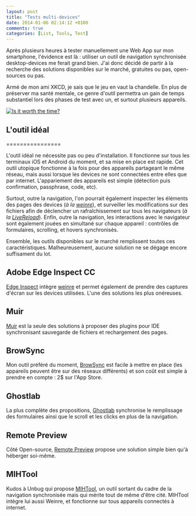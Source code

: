 ```yaml
---
layout: post
title: "Tests multi-devices"
date: 2014-01-06 02:14:12 +0100
comments: true
categories: [List, Tools, Test]
---
```


Après plusieurs heures à tester manuellement une Web App sur mon smartphone, l'évidence est là : utiliser un outil de navigation synchronisée desktop-devices me ferait grand bien. J'ai donc décidé de partir à la recherche des solutions disponibles sur le marché, gratuites ou pas, open-sources ou pas.

<!-- more -->

Armé de mon ami XKCD, je sais que le jeu en vaut la chandelle. En plus de préserver ma santé mentale, ce genre d'outil permettra un gain de temps substantiel lors des phases de test avec un, et surtout plusieurs appareils.

[![Is it worth the time?](http://imgs.xkcd.com/comics/is_it_worth_the_time.png)](http://imgs.xkcd.com/comics/is_it_worth_the_time.png)

## L'outil idéal
================

L'outil idéal ne nécessite pas ou peu d'installation. Il fonctionne sur tous les terminaux iOS et Android du moment, et sa mise en place est rapide. Cet outil utopique fonctionne à la fois pour des appareils partageant le même réseau, mais aussi lorsque les devices ne sont connectées entre elles que par internet. L'appariement des appareils est simple (détection puis confirmation, passphrase, code, etc).

Surtout, outre la navigation, l'on pourrait également inspecter les éléments des pages des devices (_à la [weinre](http://people.apache.org/~pmuellr/weinre/docs/latest/)_), et surveiller les modifications sur des fichiers afin de déclencher un rafraîchissement sur tous les navigateurs (_à la [LiveReload](http://livereload.com/)_). Enfin, outre la navigation, les interactions avec le navigateur sont également jouées en simultané sur chaque appareil : contrôles de formulaires, scrolling, et hovers synchronisés.

Ensemble, les outils disponibles sur le marché remplissent toutes ces caractéristiques. Malheureusement, aucune solution ne se dégage encore suffisament du lot.

## Adobe Edge Inspect CC

[Edge Inspect](https://creative.adobe.com/products/inspect) intègre [weinre](http://people.apache.org/~pmuellr/weinre/docs/latest/) et permet également de prendre des captures d'écran sur les devices utilisées. L'une des solutions les plus onéreuses.

## Muir

[Muir](http://labs.iqfoundry.com/muir/) est la seule des solutions à proposer des plugins pour IDE synchronisant sauvegarde de fichiers et rechargement des pages.

## BrowSync

Mon outil préféré du moment, [BrowSync](http://browsync.net/) est facile à mettre en place (les appareils peuvent être sur des réseaux différents) et son coût est simple à prendre en compte : 2$ sur l'App Store.

## Ghostlab

La plus complète des propositions, [Ghostlab](http://ghostlab.vanamco.com/) synchronise le remplissage des formulaires ainsi que le scroll et les clicks en plus de la navigation.

## Remote Preview

Côté Open-source, [Remote Preview](https://github.com/viljamis/Remote-Preview) propose une solution simple bien qu'à héberger soi-même.

## MIHTool

Kudos à Unbug qui propose [MIHTool](https://itunes.apple.com/us/app/mihtool-web-debugger-pro/id584739126?mt=8), un outil sortant du cadre de la navigation synchronisée mais qui mérite tout de même d'être cité. MIHTool intègre lui aussi Weinre, et fonctionne sur tous appareils connectés à internet.

